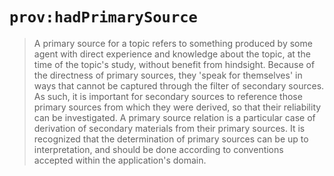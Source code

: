 # `prov:hadPrimarySource`

> A primary source for a topic refers to something produced by
> some agent with direct experience and knowledge about the topic,
> at the time of the topic's study, without benefit from hindsight.
> Because of the directness of primary sources, they 'speak for
> themselves' in ways that cannot be captured through the filter of
> secondary sources. As such, it is important for secondary sources
> to reference those primary sources from which they were derived,
> so that their reliability can be investigated. A primary source
> relation is a particular case of derivation of secondary materials
> from their primary sources. It is recognized that the determination
> of primary sources can be up to interpretation, and should be done
> according to conventions accepted within the application's domain.
